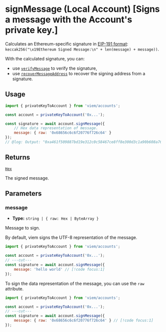 # signMessage (Local Account) [Signs a message with the Account's private key.]

Calculates an Ethereum-specific signature in [EIP-191 format](https://eips.ethereum.org/EIPS/eip-191): `keccak256("\x19Ethereum Signed Message:\n" + len(message) + message))`.

With the calculated signature, you can:

- use [`verifyMessage`](/docs/utilities/verifyMessage) to verify the signature,
- use [`recoverMessageAddress`](/docs/utilities/recoverMessageAddress) to recover the signing address from a signature.

## Usage

```js twoslash
import { privateKeyToAccount } from 'viem/accounts';

const account = privateKeyToAccount('0x...');

const signature = await account.signMessage({
    // Hex data representation of message.
    message: { raw: '0x68656c6c6f20776f726c64' }
});
// @log: Output: "0xa461f509887bd19e312c0c58467ce8ff8e300d3c1a90b608a760c5b80318eaf15fe57c96f9175d6cd4daad4663763baa7e78836e067d0163e9a2ccf2ff753f5b1b"
```

## Returns

[`Hex`](/docs/glossary/types#hex)

The signed message.

## Parameters

### message

- **Type:** `string | { raw: Hex | ByteArray }`

Message to sign.

By default, viem signs the UTF-8 representation of the message.

```js twoslash
import { privateKeyToAccount } from 'viem/accounts';

const account = privateKeyToAccount('0x...');
// ---cut---
const signature = await account.signMessage({
    message: 'hello world' // [!code focus:1]
});
```

To sign the data representation of the message, you can use the `raw` attribute.

```js twoslash
import { privateKeyToAccount } from 'viem/accounts';

const account = privateKeyToAccount('0x...');
// ---cut---
const signature = await account.signMessage({
    message: { raw: '0x68656c6c6f20776f726c64' } // [!code focus:1]
});
```
